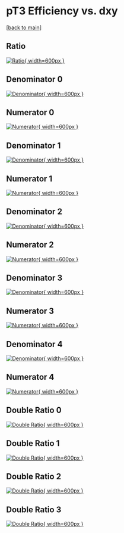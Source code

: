 # pT3 Efficiency vs. dxy

[[back to main](./)]



## Ratio

[![Ratio](../mtv/var/pT3_base_13_1_eff_dxy.png){ width=600px }](../mtv/var/pT3_base_13_1_eff_dxy.pdf)

## Denominator 0

[![Denominator](../mtv/den/pT3_base_13_1_eff_dxy_den0.png){ width=600px }](../mtv/den/pT3_base_13_1_eff_dxy_den0.pdf)

## Numerator 0

[![Numerator](../mtv/num/pT3_base_13_1_eff_dxy_num0.png){ width=600px }](../mtv/num/pT3_base_13_1_eff_dxy_num0.pdf)

## Denominator 1

[![Denominator](../mtv/den/pT3_base_13_1_eff_dxy_den1.png){ width=600px }](../mtv/den/pT3_base_13_1_eff_dxy_den1.pdf)

## Numerator 1

[![Numerator](../mtv/num/pT3_base_13_1_eff_dxy_num1.png){ width=600px }](../mtv/num/pT3_base_13_1_eff_dxy_num1.pdf)

## Denominator 2

[![Denominator](../mtv/den/pT3_base_13_1_eff_dxy_den2.png){ width=600px }](../mtv/den/pT3_base_13_1_eff_dxy_den2.pdf)

## Numerator 2

[![Numerator](../mtv/num/pT3_base_13_1_eff_dxy_num2.png){ width=600px }](../mtv/num/pT3_base_13_1_eff_dxy_num2.pdf)

## Denominator 3

[![Denominator](../mtv/den/pT3_base_13_1_eff_dxy_den3.png){ width=600px }](../mtv/den/pT3_base_13_1_eff_dxy_den3.pdf)

## Numerator 3

[![Numerator](../mtv/num/pT3_base_13_1_eff_dxy_num3.png){ width=600px }](../mtv/num/pT3_base_13_1_eff_dxy_num3.pdf)

## Denominator 4

[![Denominator](../mtv/den/pT3_base_13_1_eff_dxy_den4.png){ width=600px }](../mtv/den/pT3_base_13_1_eff_dxy_den4.pdf)

## Numerator 4

[![Numerator](../mtv/num/pT3_base_13_1_eff_dxy_num4.png){ width=600px }](../mtv/num/pT3_base_13_1_eff_dxy_num4.pdf)

## Double Ratio 0

[![Double Ratio](../mtv/ratio/pT3_base_13_1_eff_dxy_ratio0.png){ width=600px }](../mtv/ratio/pT3_base_13_1_eff_dxy_ratio0.pdf)

## Double Ratio 1

[![Double Ratio](../mtv/ratio/pT3_base_13_1_eff_dxy_ratio1.png){ width=600px }](../mtv/ratio/pT3_base_13_1_eff_dxy_ratio1.pdf)

## Double Ratio 2

[![Double Ratio](../mtv/ratio/pT3_base_13_1_eff_dxy_ratio2.png){ width=600px }](../mtv/ratio/pT3_base_13_1_eff_dxy_ratio2.pdf)

## Double Ratio 3

[![Double Ratio](../mtv/ratio/pT3_base_13_1_eff_dxy_ratio3.png){ width=600px }](../mtv/ratio/pT3_base_13_1_eff_dxy_ratio3.pdf)

